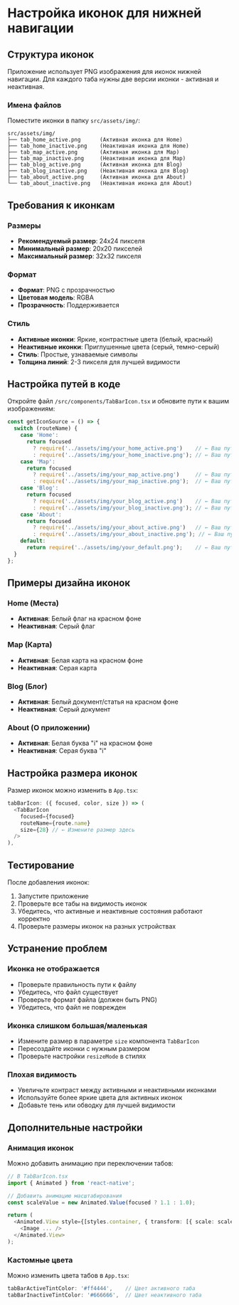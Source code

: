 # Настройка иконок для нижней навигации

## Структура иконок

Приложение использует PNG изображения для иконок нижней навигации. Для каждого таба нужны две версии иконки - активная и неактивная.

### Имена файлов

Поместите иконки в папку `src/assets/img/`:

```
src/assets/img/
├── tab_home_active.png      (Активная иконка для Home)
├── tab_home_inactive.png    (Неактивная иконка для Home)
├── tab_map_active.png       (Активная иконка для Map)
├── tab_map_inactive.png     (Неактивная иконка для Map)
├── tab_blog_active.png      (Активная иконка для Blog)
├── tab_blog_inactive.png    (Неактивная иконка для Blog)
├── tab_about_active.png     (Активная иконка для About)
└── tab_about_inactive.png   (Неактивная иконка для About)
```

## Требования к иконкам

### Размеры
- **Рекомендуемый размер**: 24x24 пикселя
- **Минимальный размер**: 20x20 пикселей
- **Максимальный размер**: 32x32 пикселя

### Формат
- **Формат**: PNG с прозрачностью
- **Цветовая модель**: RGBA
- **Прозрачность**: Поддерживается

### Стиль
- **Активные иконки**: Яркие, контрастные цвета (белый, красный)
- **Неактивные иконки**: Приглушенные цвета (серый, темно-серый)
- **Стиль**: Простые, узнаваемые символы
- **Толщина линий**: 2-3 пикселя для лучшей видимости

## Настройка путей в коде

Откройте файл `/src/components/TabBarIcon.tsx` и обновите пути к вашим изображениям:

```typescript
const getIconSource = () => {
  switch (routeName) {
    case 'Home':
      return focused 
        ? require('../assets/img/your_home_active.png')    // ← Ваш путь
        : require('../assets/img/your_home_inactive.png'); // ← Ваш путь
    case 'Map':
      return focused 
        ? require('../assets/img/your_map_active.png')     // ← Ваш путь
        : require('../assets/img/your_map_inactive.png');  // ← Ваш путь
    case 'Blog':
      return focused 
        ? require('../assets/img/your_blog_active.png')    // ← Ваш путь
        : require('../assets/img/your_blog_inactive.png'); // ← Ваш путь
    case 'About':
      return focused 
        ? require('../assets/img/your_about_active.png')   // ← Ваш путь
        : require('../assets/img/your_about_inactive.png'); // ← Ваш путь
    default:
      return require('../assets/img/your_default.png');    // ← Ваш путь
  }
};
```

## Примеры дизайна иконок

### Home (Места)
- **Активная**: Белый флаг на красном фоне
- **Неактивная**: Серый флаг

### Map (Карта)
- **Активная**: Белая карта на красном фоне
- **Неактивная**: Серая карта

### Blog (Блог)
- **Активная**: Белый документ/статья на красном фоне
- **Неактивная**: Серый документ

### About (О приложении)
- **Активная**: Белая буква "i" на красном фоне
- **Неактивная**: Серая буква "i"

## Настройка размера иконок

Размер иконок можно изменить в `App.tsx`:

```typescript
tabBarIcon: ({ focused, color, size }) => (
  <TabBarIcon 
    focused={focused} 
    routeName={route.name} 
    size={28} // ← Измените размер здесь
  />
),
```

## Тестирование

После добавления иконок:

1. Запустите приложение
2. Проверьте все табы на видимость иконок
3. Убедитесь, что активные и неактивные состояния работают корректно
4. Проверьте размеры иконок на разных устройствах

## Устранение проблем

### Иконка не отображается
- Проверьте правильность пути к файлу
- Убедитесь, что файл существует
- Проверьте формат файла (должен быть PNG)
- Убедитесь, что файл не поврежден

### Иконка слишком большая/маленькая
- Измените размер в параметре `size` компонента `TabBarIcon`
- Пересоздайте иконки с нужным размером
- Проверьте настройки `resizeMode` в стилях

### Плохая видимость
- Увеличьте контраст между активными и неактивными иконками
- Используйте более яркие цвета для активных иконок
- Добавьте тень или обводку для лучшей видимости

## Дополнительные настройки

### Анимация иконок
Можно добавить анимацию при переключении табов:

```typescript
// В TabBarIcon.tsx
import { Animated } from 'react-native';

// Добавить анимацию масштабирования
const scaleValue = new Animated.Value(focused ? 1.1 : 1.0);

return (
  <Animated.View style={[styles.container, { transform: [{ scale: scaleValue }] }]}>
    <Image ... />
  </Animated.View>
);
```

### Кастомные цвета
Можно изменить цвета табов в `App.tsx`:

```typescript
tabBarActiveTintColor: '#ff4444',    // Цвет активного таба
tabBarInactiveTintColor: '#666666',  // Цвет неактивного таба
```

